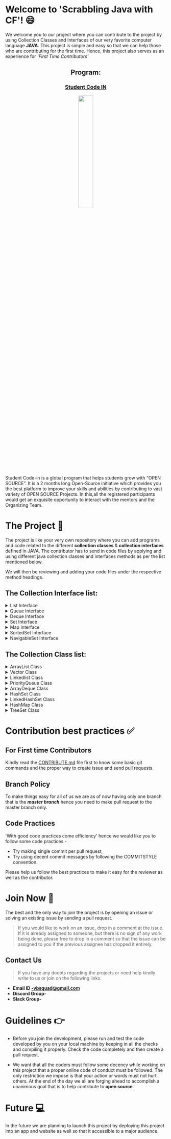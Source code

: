 # Welcome to 'Scrabbling Java with CF'! :smile:
We welcome you to our project where you can contribute to the project by using Collection Classes and Interfaces of our very favorite computer language **JAVA**. 
This project is simple and easy so that we can help those who are contributing for the first time. Hence, this project also serves as an experience for *'First Time Contributors'* 

<h2 align= "center"><b> Program: </b></h2>

<a href = "https://scodein.tech/"><h3 align= "center"><b> Student Code IN </b></h3></a> 

<p align="center"><img width=30% src="https://github.com/VBSquad/Scrabbling-Java-With-CF/blob/master/SCI%202020%20logo.JPG"></p>

Student Code-in is a global program that helps students grow with “OPEN SOURCE”. It is a 2 months long Open-Source initiative which provides you the best platform to improve your skills and abilities by contributing to vast variety of OPEN SOURCE Projects. In this,all the registered participants would get an exquisite opportunity to interact with the mentors and the Organizing Team. 



# The Project :open_file_folder:

The project is like your very own repository where you can add programs and code related to the different **collection classes** & **collection interfaces** defined in JAVA.  The contributor has to send in code files by applying and using different java collection classes and interfaces methods as per the list mentioned below. 

We will then be reviewing and adding your code files under the respective method headings. 

## The Collection Interface list:  
<details> 
 <summary> List Interface </summary > <br>

 - [void add(int index, E element)](https://github.com/VBSquad/Scrabbling-Java-With-CF/tree/master/Collection%20Interfaces/List%20Interface/ListVoidAddElementAtIndex)
 - [boolean add(E e)](https://github.com/VBSquad/Scrabbling-Java-With-CF/tree/master/Collection%20Interfaces/List%20Interface/boolean%20add(E%20e))
 - [boolean addAll(Collection<? extends E> c)](https://github.com/VBSquad/Scrabbling-Java-With-CF/tree/master/Collection%20Interfaces/List%20Interface/boolean%20addAll(Collection%20extends%20E%20c))
 - [boolean addAll(int index, Collection<? extends E> c)](https://github.com/VBSquad/Scrabbling-Java-With-CF/tree/master/Collection%20Interfaces/List%20Interface/boolean%20addAll(int%20index%2C%20Collection%20extends%20E%20c))
 - [void clear()](https://github.com/VBSquad/Scrabbling-Java-With-CF/tree/master/Collection%20Interfaces/List%20Interface/void%20clear())
 - [boolean equals(Object o)](https://github.com/VBSquad/Scrabbling-Java-With-CF/tree/master/Collection%20Interfaces/List%20Interface/ListBooleanEquals)
 - [int hashcode()](https://github.com/VBSquad/Scrabbling-Java-With-CF/tree/master/Collection%20Interfaces/List%20Interface/int%20hashcode())
 - [E get(int index)](https://github.com/VBSquad/Scrabbling-Java-With-CF/tree/master/Collection%20Interfaces/List%20Interface/ListGetIndexElement)
 - [boolean isEmpty()](https://github.com/VBSquad/Scrabbling-Java-With-CF/tree/master/Collection%20Interfaces/List%20Interface/boolean%20isEmpty())
 - [int lastIndexOf(Object o)](https://github.com/VBSquad/Scrabbling-Java-With-CF/tree/master/Collection%20Interfaces/List%20Interface/ListLastIndexOf)
 - [Object[]toArray()](https://github.com/VBSquad/Scrabbling-Java-With-CF/tree/master/Collection%20Interfaces/List%20Interface/Object%5B%5D%20toArray())
 - [<T> T[] toArray(T[] a)](https://github.com/VBSquad/Scrabbling-Java-With-CF/tree/master/Collection%20Interfaces/List%20Interface/T%5B%5D%20toArray(T%5B%5D%20a))
 - [boolean contains(Object o)](https://github.com/VBSquad/Scrabbling-Java-With-CF/tree/master/Collection%20Interfaces/List%20Interface/ListBooleanContainsObject)	
 - [boolean containsAll(Collection<?> c)](https://github.com/VBSquad/Scrabbling-Java-With-CF/tree/master/Collection%20Interfaces/List%20Interface/boolean%20containsAll(Collection%20c))
 - [int indexOf(Object o)](https://github.com/VBSquad/Scrabbling-Java-With-CF/tree/master/Collection%20Interfaces/List%20Interface/ListIntdexOfObjectFunc)
 - [E remove(int index)](https://github.com/VBSquad/Scrabbling-Java-With-CF/tree/master/Collection%20Interfaces/List%20Interface/ListRemoveElementFromIndexFunct)
 - [boolean remove(Object o)](https://github.com/VBSquad/Scrabbling-Java-With-CF/tree/master/Collection%20Interfaces/List%20Interface/boolean%20remove(Object%20o))
 - [boolean removeAll(Collection<?> c)](https://github.com/VBSquad/Scrabbling-Java-With-CF/tree/master/Collection%20Interfaces/List%20Interface/boolean%20removeAll(Collection%20c))
 - [void replaceAll(UnaryOperator<E> operator)](https://github.com/VBSquad/Scrabbling-Java-With-CF/tree/master/Collection%20Interfaces/List%20Interface/void%20replaceAll(UnaryOperator%20operator))
 - [void retainAll(Collection<?> c)](https://github.com/VBSquad/Scrabbling-Java-With-CF/tree/master/Collection%20Interfaces/List%20Interface/void%20retainAll(Collection%20c))
 - [E set(int index, E element)](https://github.com/VBSquad/Scrabbling-Java-With-CF/tree/master/Collection%20Interfaces/List%20Interface/ListSetIndexElement)
 - [void sort(Comparator<? super E> c)](https://github.com/VBSquad/Scrabbling-Java-With-CF/tree/master/Collection%20Interfaces/List%20Interface/void%20sort(Comparator%20super%20E%20c))
 - [Spliterator<E> spliterator()](https://github.com/VBSquad/Scrabbling-Java-With-CF/tree/master/Collection%20Interfaces/List%20Interface/SpliteratorSequentialIteration)
 - [List<E> subList(int fromIndex, int toIndex)](https://github.com/VBSquad/Scrabbling-Java-With-CF/tree/master/Collection%20Interfaces/List%20Interface/List%20subList(int%20fromIndex%2C%20int%20toIndex))
 - [int size()](https://github.com/VBSquad/Scrabbling-Java-With-CF/tree/master/Collection%20Interfaces/List%20Interface/intsize())
 </details>

<details> 
 <summary> Queue Interface  </summary > <br>

 - [boolean add(object)](https://github.com/VBSquad/Scrabbling-Java-With-CF/tree/master/Collection%20Interfaces/Queue%20Interface/Queue%20Add) 
 - [boolean offer(object)](https://github.com/VBSquad/Scrabbling-Java-With-CF/tree/master/Collection%20Interfaces/Queue%20Interface/Queue%20Offer)
 - [Object remove()](https://github.com/VBSquad/Scrabbling-Java-With-CF/tree/master/Collection%20Interfaces/Queue%20Interface/Queue%20Remove)
 - [Object poll()](https://github.com/VBSquad/Scrabbling-Java-With-CF/tree/master/Collection%20Interfaces/Queue%20Interface/Queue%20Poll)
 - [Object element()](https://github.com/VBSquad/Scrabbling-Java-With-CF/tree/master/Collection%20Interfaces/Queue%20Interface/Queue%20Element)
 - [Object peek()](https://github.com/VBSquad/Scrabbling-Java-With-CF/tree/master/Collection%20Interfaces/Queue%20Interface/Queue%20Peek)
</details>
 
<details>
 <summary> Deque Interface </summary> <br> 
 
- [boolean add(object)](https://github.com/VBSquad/Scrabbling-Java-With-CF/tree/master/Collection%20Interfaces/Deque%20Interface/boolean%20add(Object))
- [boolean offer(object)](https://github.com/VBSquad/Scrabbling-Java-With-CF/tree/master/Collection%20Interfaces/Deque%20Interface/boolean%20offer(Object))
- [Object remove()](https://github.com/VBSquad/Scrabbling-Java-With-CF/tree/master/Collection%20Interfaces/Deque%20Interface/Object%20remove())
- [Object poll()](https://github.com/VBSquad/Scrabbling-Java-With-CF/tree/master/Collection%20Interfaces/Deque%20Interface/Object%20poll())
- [Object element()](https://github.com/VBSquad/Scrabbling-Java-With-CF/tree/master/Collection%20Interfaces/Deque%20Interface/Object%20element())
- [Object peek()](https://github.com/VBSquad/Scrabbling-Java-With-CF/tree/master/Collection%20Interfaces/Deque%20Interface/Object%20peek())
</details>
 
<details> 
 <summary> Set Interface </summary> <br> 
 
 - [add()](https://github.com/VBSquad/Scrabbling-Java-With-CF/tree/master/Collection%20Interfaces/Set%20Interface/Set%20Add)
 - [addAll()](https://github.com/VBSquad/Scrabbling-Java-With-CF/tree/master/Collection%20Interfaces/Set%20Interface/Set%20AddAll) 
 - [iterator()](https://github.com/VBSquad/Scrabbling-Java-With-CF/tree/master/Collection%20Interfaces/Set%20Interface/Set%20Iterator)
 - [remove()](https://github.com/VBSquad/Scrabbling-Java-With-CF/tree/master/Collection%20Interfaces/Set%20Interface/Set%20Remove) 
 - [removeAll()](https://github.com/VBSquad/Scrabbling-Java-With-CF/tree/master/Collection%20Interfaces/Set%20Interface/Set%20Remove%20All) 
 - [retainAll()](https://github.com/VBSquad/Scrabbling-Java-With-CF/tree/master/Collection%20Interfaces/Set%20Interface/Set%20Retain%20all)
 - [clear()](https://github.com/VBSquad/Scrabbling-Java-With-CF/tree/master/Collection%20Interfaces/Set%20Interface/clear())
 - [size()](https://github.com/VBSquad/Scrabbling-Java-With-CF/tree/master/Collection%20Interfaces/Set%20Interface/size())
 - [toArray()](https://github.com/VBSquad/Scrabbling-Java-With-CF/tree/master/Collection%20Interfaces/Set%20Interface/toArray())
 - [contains()](https://github.com/VBSquad/Scrabbling-Java-With-CF/tree/master/Collection%20Interfaces/Set%20Interface/contains())
 - [containsAll()](https://github.com/VBSquad/Scrabbling-Java-With-CF/tree/master/Collection%20Interfaces/Set%20Interface/containsAll())
 - [hashCode()](https://github.com/VBSquad/Scrabbling-Java-With-CF/tree/master/Collection%20Interfaces/Set%20Interface/hashCode())
 </details>
 
<details> 
 <summary> Map Interface  </summary> <br> 
 
 - put(K, V)
 - putAll()
 - putIfAbsent(K, V) 
 - get(K)
 - getOrDefault(K, defaultValue)
 - containsKey(K)
 - containsValue(V)
 - replace(K, V) 
 - replace(K, oldValue, newValue)
 - remove(K)
 - remove(K, V)
 - keySet()
 - values()
 - entrySet() 
 </details>

<details> 
 <summary> SortedSet Interface </summary> <br>
 
 - comparator()
 - first()
 - last()
 - headSet(element)
 - tailSet(element)
 - subSet(element1, element2)
 </details> 
 
<details> 
 <summary> NavigableSet Interface </summary> </br>
 
 - descendingSet()
 - descendingIterator()
 - ceiling()
 - floor()
 - higher()
 - lower() 
 - pollFirst()
 - pollLast()
 </details>

## The Collection Class list:  

<details>
 <summary> ArrayList Class </summary> <br> 
 
 - boolean add(E e)
 - void add(int index, E element)
 - boolean addAll(Collection<? extends E> c)
 - boolean addAll(int index, Collection<? extends E> c)
 - void clear()
 - Object clone() 
 - boolean contains(Object o)
 - void ensureCapacity(int minCapacity)
 - E get(int index)
 - int indexOf(Object o)
 - boolean isEmpty()
 - int lastIndexOf(Object o)
 - E remove(int index)
 - boolean remove(Object o)
 - protected void removeRange(int fromIndex, int toIndex)
 - E set(int index, E element)
 - int size()
 - Object[] toArray()
 - <T> T[] toArray(T[] a)
 - void trimToSize()
</details> 

<details> 
 <summary> Vector Class  </summary> <br> 
 
 - void add(int index, Object element)
 - boolean add(Object o)
 - boolean addAll(Collection c)
 - boolean addAll(int index, Collection c)
 - void addElement(Object obj)
 - int capacity()
 - void clear()
 - Object clone()
 - boolean contains(Object elem)
 - boolean containsAll(Collection c)
 - void copyInto(Object[] anArray)
 - Object elementAt(int index)
 - Enumeration elements()
 - void ensureCapacity(int minCapacity)
 - boolean equals(Object o)
 - Object firstElement()
 - Object get(int index)
 - int hashCode()
 - int indexOf(Object elem)
 - int indexOf(Object elem, int index)
 - void insertElementAt(Object obj, int index)
 - boolean isEmpty()
 - Object lastElement()
 - int lastIndexOf(Object elem)
 - int lastIndexOf(Object elem, int index)
 - Object remove(int index)
 - boolean remove(Object o)
 - boolean removeAll(Collection c)
 - void removeAllElements()
 - boolean removeElement(Object obj)
 - void removeElementAt(int index)
 - protected void removeRange(int fromIndex, int toIndex)
 - boolean retainAll(Collection c)
 - Object set(int index, Object element)
 - void setElementAt(Object obj, int index)
 - void setSize(int newSize)
 - int size()
 - List subList(int fromIndex, int toIndex)
 - Object[] toArray()
 - Object[] toArray(Object[] a)
 - String toString()
 - void trimToSize()
 </details> 

<details> 
 <summary> Linkedlist Class  </summary> <br> 
 
 - void add(int index, Object element)
 - boolean add(Object o)
 - boolean addAll(Collection c)
 - boolean addAll(int index, Collection c)
 - void addFirst(Object o)
 - void addLast(Object o)
 - void clear()
 - Object clone()
 - boolean contains(Object o)
 - Object get(int index)
 - Object getFirst()
 - Object getLast()
 - int indexOf(Object o)
 - int lastIndexOf(Object o)
 - ListIterator listIterator(int index)
 - Object remove(int index)
 - boolean remove(Object o)
 - Object removeFirst()
 - Object removeLast()
 - Object set(int index, Object element)
 - int size()
 - Object[] toArray()
 - Object[] toArray(Object[] a)
</details>

<details> 
 <summary> PriorityQueue Class </summary> <br> 
 
 - boolean add(E e)
 - void clear()
 - Comparator<? super E> comparator()
 - boolean contains(Object o) 
 - Iterator<E> iterator() 
 - boolean offer(E e) 
 - E peek()
 - E poll()
 - boolean remove(Object o)
 - int size()
 - Object[] toArray()
 - <T> T[] toArray(T[] a)
 </details>
 
<details> 
 <summary> ArrayDeque Class </summary> <br> 
 
 - boolean add(E e)
 - void addFirst(E e)
 - void addLast(E e)
 - void clear()
 - ArrayDeque<E> clone()
 - boolean contains(Object o)
 - Iterator<E> descendingIterator()
 - E element()
 - E getFirst()
 - E getLast()
 - boolean isEmpty()
 - Iterator<E> iterator()
 - boolean offer(E e)
 - boolean offerFirst(E e)
 - boolean offerLast(E e)
 - E peek()
 - E peekFirst()
 - E peekLast()
 - E poll()
 - E pollFirst()
 - E pollLast()
 - E pop()
 - void push(E e)
 - E remove()
 - boolean remove(Object o)
 - E removeFirst()
 - boolean removeFirstOccurrence(Object o)
 - E removeLast()
 - boolean removeLastOccurrence(Object o)
 - int size()
 - object[] toArray()
 </details>

<details>
 <summary> HashSet Class  </summary> <br> 
 
 - boolean add(Object o)
 - void clear()
 - Object clone()
 - boolean contains(Object o)
 - boolean isEmpty()
 - Iterator iterator()
 -boolean remove(Object o)
 - int size()
 
 </details> 
 
 <details>
 <summary> LinkedHashSet Class </summary> <br>

- boolean add(E e)
 - void clear()
 - boolean contains(Object o)
 - boolean isEmpty()
 - int size()
 - Iterator<E> iterator()
 - boolean remove(Object o)
 - boolean removeAll(Collection<?> c)
- Object clone() 
- Spliterator<E> spliterator()

 </details>

<details>
 <summary> HashMap Class </summary> <br> 

- void clear()
 - Object clone()
 - boolean containsKey(Object key)
 - boolean containsValue(Object value)
 - Set entrySet()
 - Object get(Object key)	
 - boolean isEmpty()
 - Set keySet()
 - Object put(Object key, Object value)
 - putAll(Map m)
 - Object remove(Object key)
 - int size()
 - Collection values()
</details> 

<details>
 <summary> TreeSet Class </summary> <br> 
 
 - void clear()
 - Object clone()
 - Comparator comparator()
 - boolean containsKey(Object key)
 - boolean containsValue(Object value)
 - Set entrySet()
 - Object firstKey()
 - Object get(Object key)
 - SortedMap headMap(Object toKey)
 - Set keySet()
 - Object lastKey()
 - Object put(Object key, Object value)
 - void putAll(Map map)
 - Object remove(Object key)
 - int size()
 - SortedMap subMap(Object fromKey, Object toKey)
 - SortedMap tailMap(Object fromKey)
 - Collection values()
 </details>



# Contribution best practices :white_check_mark:

## For First time Contributors 
Kindly read the [CONTRIBUTE.md](https://github.com/VBSquad/Scrabbling-Java-With-CF/blob/master/CONTRIBUTE.md) file first to know some basic git commands and the proper way to create issue and send pull requests. 

## Branch Policy 
To make things easy for all of us we are as of now having only one branch that is the ***master branch*** hence you need to make pull request to the master branch only. 

## Code Practices 
'With good code practices come efficiency' hence we would like you to follow some code practices -

- Try making single commit per pull request, 
- Try using decent commit messages by following the COMMITSTYLE convention. 

Please help us follow the best practices to make it easy for the reviewer as well as the contributor.



# Join Now :email:

The best and the only way to join the project is by opening an issue or solving an existing issue by sending a pull request. 
 > If you would like to work on an issue, drop in a comment at the issue. If it is already assigned to someone, but there is no sign of any work being done, please free to drop in a comment so that the issue can be assigned to you if the previous assignee has dropped it entirely.

## Contact Us 
> If you have any doubts regarding the projects or need help kindly write to us or join on the following links.
- **Email ID -vbsquad@gmail.com**  
- **Discord Group-**
- **Slack Group-**

# Guidelines :point_right:
- Before you join the development, please run and test the code developed by you on your local machine by keeping in all the checks and compiling it properly.  Check the code completely and then create a pull request.

- We want  that all the coders must follow some decency while working on this project that a proper online code of conduct must be followed. The only restriction we impose is that your action or words must not hurt others. At the end of the day we all are forging ahead to accomplish a unanimous goal that is to help contribute to **open source**. 

# Future :computer:
In the future we are planning to launch this project by deploying this project into an app and website as well so that it accessible to a major audience. 
